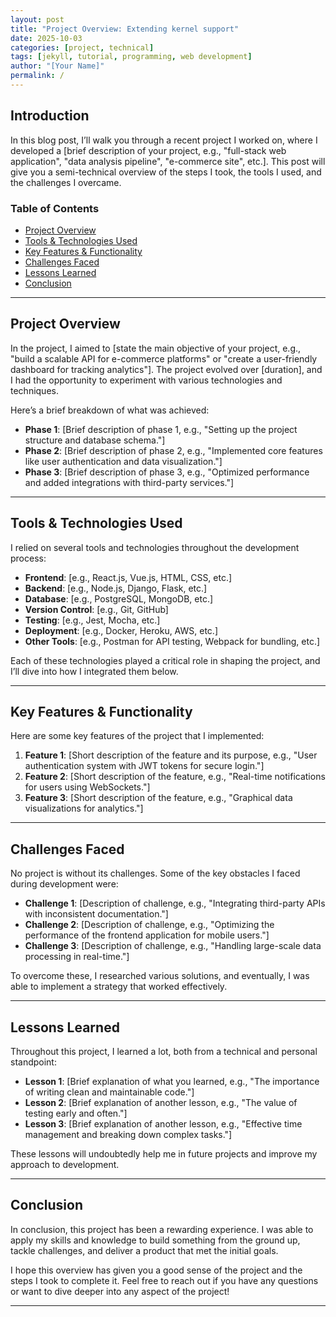 ```yaml
---
layout: post
title: "Project Overview: Extending kernel support"
date: 2025-10-03
categories: [project, technical]
tags: [jekyll, tutorial, programming, web development]
author: "[Your Name]"
permalink: /
---
```


## Introduction

In this blog post, I’ll walk you through a recent project I worked on, where I developed a [brief description of your project, e.g., "full-stack web application", "data analysis pipeline", "e-commerce site", etc.]. This post will give you a semi-technical overview of the steps I took, the tools I used, and the challenges I overcame.

### Table of Contents
- [Project Overview](#project-overview)
- [Tools & Technologies Used](#tools--technologies-used)
- [Key Features & Functionality](#key-features--functionality)
- [Challenges Faced](#challenges-faced)
- [Lessons Learned](#lessons-learned)
- [Conclusion](#conclusion)

---

## Project Overview

In the project, I aimed to [state the main objective of your project, e.g., "build a scalable API for e-commerce platforms" or "create a user-friendly dashboard for tracking analytics"]. The project evolved over [duration], and I had the opportunity to experiment with various technologies and techniques.

Here’s a brief breakdown of what was achieved:

- **Phase 1**: [Brief description of phase 1, e.g., "Setting up the project structure and database schema."]
- **Phase 2**: [Brief description of phase 2, e.g., "Implemented core features like user authentication and data visualization."]
- **Phase 3**: [Brief description of phase 3, e.g., "Optimized performance and added integrations with third-party services."]
  
---

## Tools & Technologies Used

I relied on several tools and technologies throughout the development process:

- **Frontend**: [e.g., React.js, Vue.js, HTML, CSS, etc.]
- **Backend**: [e.g., Node.js, Django, Flask, etc.]
- **Database**: [e.g., PostgreSQL, MongoDB, etc.]
- **Version Control**: [e.g., Git, GitHub]
- **Testing**: [e.g., Jest, Mocha, etc.]
- **Deployment**: [e.g., Docker, Heroku, AWS, etc.]
- **Other Tools**: [e.g., Postman for API testing, Webpack for bundling, etc.]

Each of these technologies played a critical role in shaping the project, and I’ll dive into how I integrated them below.

---

## Key Features & Functionality

Here are some key features of the project that I implemented:

1. **Feature 1**: [Short description of the feature and its purpose, e.g., "User authentication system with JWT tokens for secure login."]
2. **Feature 2**: [Short description of the feature, e.g., "Real-time notifications for users using WebSockets."]
3. **Feature 3**: [Short description of the feature, e.g., "Graphical data visualizations for analytics."]
  
---

## Challenges Faced

No project is without its challenges. Some of the key obstacles I faced during development were:

- **Challenge 1**: [Description of challenge, e.g., "Integrating third-party APIs with inconsistent documentation."]
- **Challenge 2**: [Description of challenge, e.g., "Optimizing the performance of the frontend application for mobile users."]
- **Challenge 3**: [Description of challenge, e.g., "Handling large-scale data processing in real-time."]

To overcome these, I researched various solutions, and eventually, I was able to implement a strategy that worked effectively.

---

## Lessons Learned

Throughout this project, I learned a lot, both from a technical and personal standpoint:

- **Lesson 1**: [Brief explanation of what you learned, e.g., "The importance of writing clean and maintainable code."]
- **Lesson 2**: [Brief explanation of another lesson, e.g., "The value of testing early and often."]
- **Lesson 3**: [Brief explanation of another lesson, e.g., "Effective time management and breaking down complex tasks."]

These lessons will undoubtedly help me in future projects and improve my approach to development.

---

## Conclusion

In conclusion, this project has been a rewarding experience. I was able to apply my skills and knowledge to build something from the ground up, tackle challenges, and deliver a product that met the initial goals. 

I hope this overview has given you a good sense of the project and the steps I took to complete it. Feel free to reach out if you have any questions or want to dive deeper into any aspect of the project!

---

